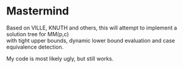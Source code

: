 # Mastermind

Based on VILLE, KNUTH and others, this will attempt to implement a solution tree for MM(p,c)  
with tight upper bounds, dynamic lower bound evaluation and case equivalence detection.  
  
My code is most likely ugly, but still works.